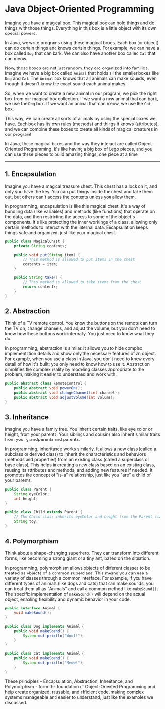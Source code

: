 


# Java Object-Oriented Programming

Imagine you have a magical box. This magical box can hold things and do things with those things. Everything in this box is a little object with its own special powers.

In Java, we write programs using these magical boxes. Each box (or object) can do certain things and knows certain things. For example, we can have a box called `Dog` that can bark. We can also have another box called `Cat` that can meow.

Now, these boxes are not just random; they are organized into families. Imagine we have a big box called `Animal` that holds all the smaller boxes like `Dog` and `Cat`. The `Animal` box knows that all animals can make sounds, even though it doesn't know the exact sound each animal makes.

So, when we want to create a new animal in our program, we pick the right box from our magical box collection. If we want a new animal that can bark, we use the `Dog` box. If we want an animal that can meow, we use the `Cat` box.

This way, we can create all sorts of animals by using the special boxes we have. Each box has its own rules (methods) and things it knows (attributes), and we can combine these boxes to create all kinds of magical creatures in our program!

In Java, these magical boxes and the way they interact are called Object-Oriented Programming. It's like having a big box of Lego pieces, and you can use these pieces to build amazing things, one piece at a time.

---

## 1. Encapsulation

Imagine you have a magical treasure chest. This chest has a lock on it, and only you have the key. You can put things inside the chest and take them out, but others can't access the contents unless you allow them.

In programming, encapsulation is like this magical chest. It's a way of bundling data (like variables) and methods (like functions) that operate on the data, and then restricting the access to some of the object's components. It's like protecting the inner workings of a class, allowing only certain methods to interact with the internal data. Encapsulation keeps things safe and organized, just like your magical chest.

```java
public class MagicalChest {
    private String contents;

    public void put(String item) {
        // This method is allowed to put items in the chest
        contents = item;
    }

    public String take() {
        // This method is allowed to take items from the chest
        return contents;
    }
}
```

## 2. Abstraction

Think of a TV remote control. You know the buttons on the remote can turn the TV on, change channels, and adjust the volume, but you don't need to know how these buttons work internally. You just need to know what they do.

In programming, abstraction is similar. It allows you to hide complex implementation details and show only the necessary features of an object. For example, when you use a class in Java, you don't need to know every detail of how it's built; you only need to know how to use it. Abstraction simplifies the complex reality by modeling classes appropriate to the problem, making it easier to understand and work with.

```java
public abstract class RemoteControl {
    public abstract void powerOn();
    public abstract void changeChannel(int channel);
    public abstract void adjustVolume(int volume);
}
```

## 3. Inheritance

Imagine you have a family tree. You inherit certain traits, like eye color or height, from your parents. Your siblings and cousins also inherit similar traits from your grandparents and parents.

In programming, inheritance works similarly. It allows a new class (called a subclass or derived class) to inherit the characteristics and behaviors (methods and properties) from an existing class (called a superclass or base class). This helps in creating a new class based on an existing class, reusing its attributes and methods, and adding new features if needed. It promotes the concept of "is-a" relationship, just like you "are" a child of your parents.

```java
public class Parent {
    String eyeColor;
    int height;
}

public class Child extends Parent {
    // The Child class inherits eyeColor and height from the Parent class
    String toy;
}
```

## 4. Polymorphism

Think about a shape-changing superhero. They can transform into different forms, like becoming a strong giant or a tiny ant, based on the situation.

In programming, polymorphism allows objects of different classes to be treated as objects of a common superclass. This means you can use a variety of classes through a common interface. For example, if you have different types of animals (like dogs and cats) that can make sounds, you can treat them all as "Animals" and call a common method like `makeSound()`. The specific implementation of `makeSound()` will depend on the actual object, enabling flexibility and dynamic behavior in your code.

```java
public interface Animal {
    void makeSound();
}

public class Dog implements Animal {
    public void makeSound() {
        System.out.println("Woof!");
    }
}

public class Cat implements Animal {
    public void makeSound() {
        System.out.println("Meow!");
    }
}
```

These principles - Encapsulation, Abstraction, Inheritance, and Polymorphism - form the foundation of Object-Oriented Programming and help create organized, reusable, and efficient code, making complex systems manageable and easier to understand, just like the examples we discussed.
```

